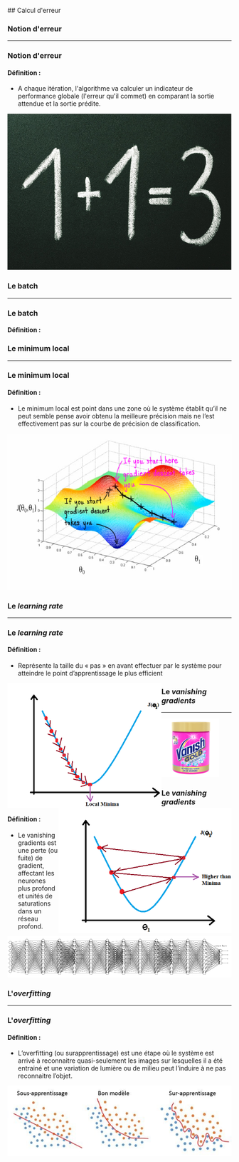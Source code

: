 ## Calcul d'erreur

### Notion d'erreur

-----------------

### Notion d'erreur

#### Définition :

  * A chaque itération, l'algorithme va calculer un indicateur de performance globale (l'erreur qu'il commet) en comparant la sortie attendue et la sortie prédite.

<img src="pictures/un-plus-un.jpg" width="" height="350" align="" >

### Le batch

-----------------

### Le batch

#### Définition :


### Le minimum local

-----------------

### Le minimum local

#### Définition :

  * Le minimum local est point dans une zone où le système établit qu’il ne peut semble pense avoir obtenu la meilleure précision mais ne l’est effectivement pas sur la courbe de précision de classification.

<img src="pictures/minim-local.jpg" width="" height="350" align="" >

### Le _learning rate_

-----------------

### Le _learning rate_

#### Définition :

  * Représente la taille du « pas » en avant effectuer par le système pour atteindre le point d’apprentissage le plus efficient

<img src="pictures/LR1.png" width="" height="280" align="left" >
<img src="pictures/LR2.png" width="" height="280" align="right" >

### Le _vanishing gradients_

-----------------

<img src="pictures/vanish.png" width="" height="130" align="" >

### Le _vanishing gradients_

#### Définition :

  * Le vanishing gradients est une perte (ou fuite) de gradient, affectant les neurones plus profond et unités de saturations dans un réseau profond.

![TPU](pictures/long-network.png)

### L'_overfitting_

-----------------

### L'_overfitting_

#### Définition :

  * L’overfitting (ou surapprentissage) est une étape où le système est arrivé à reconnaitre quasi-seulement les images sur lesquelles il a été entrainé et une variation de lumière ou de milieu peut l’induire à ne pas reconnaitre l’objet.

![TPU](pictures/overfitting.jpg)
